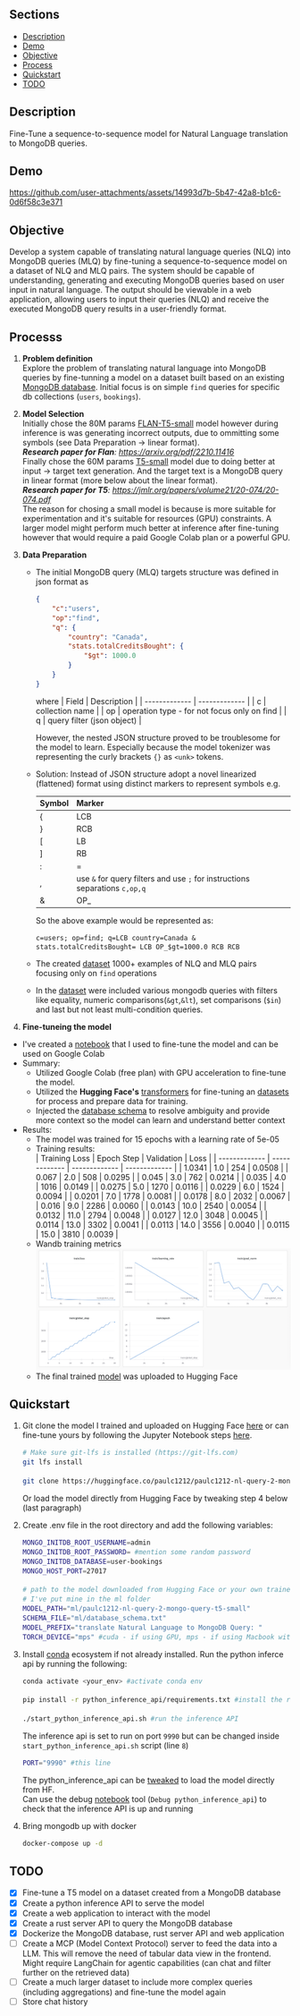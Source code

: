 
## Sections  
- [Description](#description)
- [Demo](#demo)  
- [Objective](#objective)  
- [Process](#processs)  
- [Quickstart](#quick-start)
- [TODO](#todo)

<a name="description"></a>
## Description 
Fine-Tune a sequence-to-sequence model for Natural Language translation to MongoDB queries.

<a name="demo"></a>
## Demo
https://github.com/user-attachments/assets/14993d7b-5b47-42a8-b1c6-0d6f58c3e371

<a name="objective"></a>
## Objective
Develop a system capable of translating natural language queries (NLQ) into MongoDB queries (MLQ) by fine-tuning a sequence-to-sequence model on a dataset of NLQ and MLQ pairs. The system should be capable of understanding, generating and executing MongoDB queries based on user input in natural language. The output should be viewable in a web application, allowing users to input their queries (NLQ) and receive the executed MongoDB query results in a user-friendly format.  

<a name="processs"></a>
## Processs
1. **Problem definition**  
Explore the problem of translating natural language into MongoDB queries by fine-tunning a model on a dataset built based on an existing [MongoDB database](mongo_db). Initial focus is on simple `find` queries for specific db collections (`users`, `bookings`).  

2. **Model Selection**    
Initially chose the 80M params [FLAN-T5-small](https://huggingface.co/google/flan-t5-small) model however during inference is was generating incorrect outputs, due to ommitting some symbols (see Data Preparation -> linear format).  
***Research paper for Flan**: https://arxiv.org/pdf/2210.11416*  
Finally chose the 60M params [T5-small](https://huggingface.co/google-t5/t5-small) model due to doing better at input -> target text generation. And the target text is a MongoDB query in linear format (more below about the linear format).  
***Research paper for T5**: https://jmlr.org/papers/volume21/20-074/20-074.pdf*  
The reason for chosing a small model is because is more suitable for experimentation and it's suitable for resources (GPU) constraints. A larger model might perform much better at inference after fine-tuning however that would require a paid Google Colab plan or a powerful GPU.

3. **Data Preparation**  
    - The initial MongoDB query (MLQ) targets structure was defined in json format as
        ```json
        {
            "c":"users", 
            "op":"find", 
            "q": { 
                "country": "Canada",
                "stats.totalCreditsBought": {
                    "$gt": 1000.0
                }
            }
        }
        ```
        where
        | Field  | Description |
        | ------------- | ------------- |
        | c  | collection name |
        | op  | operation type - for not focus only on find |
        | q  | query filter (json object) |  

        However, the nested JSON structure proved to be troublesome for the model to learn. Especially because the model tokenizer was representing the curly brackets `{}` as `<unk>` tokens.
    - Solution: Instead of JSON structure adopt a novel linearized (flattened) format using distinct markers to represent symbols e.g.  

        | Symbol  | Marker |
        | ------------- | ------------- |
        | {  | LCB  |
        | }  | RCB  |
        | [  | LB   |
        | ]  | RB   |
        | :  | =    |
        | ,  | use `&` for query filters and use `;` for instructions separations `c,op,q`  |
        | &  | OP_ |
        So the above example would be represented as:
        ```
        c=users; op=find; q=LCB country=Canada & stats.totalCreditsBought= LCB OP_$gt=1000.0 RCB RCB
        ```
    - The created [dataset](ml/nlq2mlq_find_op_data_1138_linearized.json) 1000+ examples of NLQ and MLQ pairs focusing only on `find` operations
    - In the [dataset](ml/nlq2mlq_find_op_data_1138_linearized.json) were included various mongodb queries with filters like equality, numeric comparisons(`&gt`,`&lt`), set comparisons (`$in`) and last but not least multi-condition queries. 

4. **Fine-tuneing the model**  
- I've created a [notebook](ml/Fine%20tune%20T5%20for%20NLQ%20to%20MLQ.ipynb) that I used to fine-tune the model and can be used on Google Colab 
- Summary: 
    - Utilized Google Colab (free plan) with GPU acceleration to fine-tune the model.
    - Utilized the **Hugging Face's** [transformers](https://github.com/huggingface/transformers) for fine-tuning an [datasets](https://github.com/huggingface/datasets) for process and prepare data for training.
    - Injected the [database schema](ml/database_schema.txt) to resolve ambiguity and provide more context so the model can learn and understand better context
- Results:
    - The model was trained for 15 epochs with a learning rate of 5e-05
    - Training results:  
        | Training Loss | 	Epoch Step | 	Validation | Loss |
        | ------------- | ------------- | ------------- | ------------- |
        | 1.0341 | 	1.0 | 	254 | 	0.0508 |
        | 0.067 | 	2.0 | 	508 | 	0.0295 |
        | 0.045 | 	3.0 | 	762 | 	0.0214 |
        | 0.035 | 	4.0 | 	1016 | 	0.0149 |
        | 0.0275 | 	5.0 | 	1270 | 	0.0116 |
        | 0.0229 | 	6.0 | 	1524 | 	0.0094 |
        | 0.0201 | 	7.0 | 	1778 | 	0.0081 |
        | 0.0178 | 	8.0 | 	2032 | 	0.0067 |
        | 0.016 | 	9.0 | 	2286 | 	0.0060 |
        | 0.0143 | 	10.0 | 	2540 | 	0.0054 |
        | 0.0132 | 	11.0 | 	2794 | 	0.0048 |
        | 0.0127 | 	12.0 | 	3048 | 	0.0045 |
        | 0.0114 | 	13.0 | 	3302 | 	0.0041 |
        | 0.0113 | 	14.0 | 	3556 | 	0.0040 |
        | 0.0115 | 	15.0 | 	3810 | 	0.0039 |
    - Wandb training metrics
      ![wandb](ml/wandbai_training_results.png)
    - The final trained [model](https://huggingface.co/paulc1212/paulc1212-nl-query-2-mongo-query-t5-small) was uploaded to Hugging Face 

<a name="quick-start"></a>
## Quickstart
1. Git clone the model I trained and uploaded on Hugging Face [here](https://huggingface.co/paulc1212/paulc1212-nl-query-2-mongo-query-t5-small) or can fine-tune yours by following the Jupyter Notebook steps [here](ml/Fine%20tune%20T5%20for%20NLQ%20to%20MLQ.ipynb).  
    ```bash
    # Make sure git-lfs is installed (https://git-lfs.com)
    git lfs install

    git clone https://huggingface.co/paulc1212/paulc1212-nl-query-2-mongo-query-t5-small
    ```
   Or load the model directly from Hugging Face by tweaking step 4 below (last paragraph)
2. Create .env file in the root directory and add the following variables:
    ```bash
    MONGO_INITDB_ROOT_USERNAME=admin
    MONGO_INITDB_ROOT_PASSWORD= #mention some random password
    MONGO_INITDB_DATABASE=user-bookings
    MONGO_HOST_PORT=27017

    # path to the model downloaded from Hugging Face or your own trained model 
    # I've put mine in the ml folder
    MODEL_PATH="ml/paulc1212-nl-query-2-mongo-query-t5-small" 
    SCHEMA_FILE="ml/database_schema.txt"
    MODEL_PREFIX="translate Natural Language to MongoDB Query: "
    TORCH_DEVICE="mps" #cuda - if using GPU, mps - if using Macbook with Apple silicon chip, cpu - if using CPU
    ```
3. Install [conda](https://conda.org/) ecosystem if not already installed. 
    Run the python inferce api by running the following:
   
    ```bash
    conda activate <your_env> #activate conda env

    pip install -r python_inference_api/requirements.txt #install the requirements
    
    ./start_python_inference_api.sh #run the inference API
    ```
   The inference api is set to run on port `9990` but can be changed inside `start_python_inference_api.sh` script (line `8`)
    ```bash
    PORT="9990" #this line
    ```
   The python_inference_api can be [tweaked](https://huggingface.co/paulc1212/paulc1212-nl-query-2-mongo-query-t5-small?library=transformers) to load the model directly from HF.  
   Can use the debug [notebook](debug/debug.ipynb) tool (`Debug python_inference_api`) to check that the inference API is up and running
4. Bring mongodb up with docker
    ```bash
    docker-compose up -d
    ```

<a name="todo"></a>
## TODO
- [x] Fine-tune a T5 model on a dataset created from a MongoDB database
- [x] Create a python inference API to serve the model
- [x] Create a web application to interact with the model
- [x] Create a rust server API to query the MongoDB database
- [x] Dockerize the MongoDB database, rust server API and web application
- [ ] Create a MCP (Model Context Protocol) server to feed the data into a LLM. This will remove the need of tabular data view in the frontend. Might require LangChain for agentic capabilities (can chat and filter further on the retrieved data)
- [ ] Create a much larger dataset to include more complex queries (including aggregations) and fine-tune the model again
- [ ] Store chat history